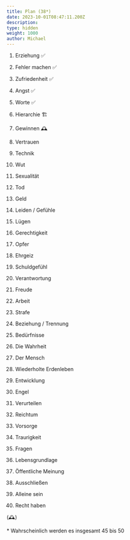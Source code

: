 ```yaml
---
title: Plan (38*)
date: 2023-10-01T08:47:11.200Z
description:
type: hidden
weight: 1000
author: Michael
---
```


1. Erziehung ✅
2. Fehler machen ✅
3. Zufriedenheit ✅
4. Angst ✅
5. Worte ✅

6. Hierarchie 🏗️
7. Gewinnen 🕰️
8. Vertrauen
9. Technik
10. Wut

11. Sexualität
12. Tod
13. Geld
14. Leiden / Gefühle
15. Lügen

16. Gerechtigkeit
17. Opfer
18. Ehrgeiz
19. Schuldgefühl
20. Verantwortung

21. Freude
22. Arbeit
23. Strafe
24. Beziehung / Trennung
25. Bedürfnisse

26. Die Wahrheit
27. Der Mensch
28. Wiederholte Erdenleben
29. Entwicklung
30. Engel

31. Verurteilen
32. Reichtum
33. Vorsorge
34. Traurigkeit
35. Fragen

36. Lebensgrundlage
37. Öffentliche Meinung
38. Ausschließen
39. Alleine sein
40. Recht haben

(🕰️)

\* Wahrscheinlich werden es insgesamt 45 bis 50
